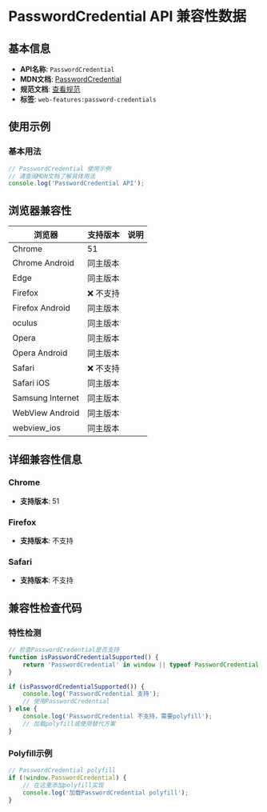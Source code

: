 # PasswordCredential API 兼容性数据

## 基本信息

- **API名称**: `PasswordCredential`
- **MDN文档**: [PasswordCredential](https://developer.mozilla.org/docs/Web/API/PasswordCredential)
- **规范文档**: [查看规范](https://w3c.github.io/webappsec-credential-management/#passwordcredential-interface)
- **标签**: `web-features:password-credentials`

## 使用示例

### 基本用法

```javascript
// PasswordCredential 使用示例
// 请查阅MDN文档了解具体用法
console.log('PasswordCredential API');
```

## 浏览器兼容性

| 浏览器 | 支持版本 | 说明 |
|--------|----------|------|
| Chrome | 51 |  |
| Chrome Android | 同主版本 |  |
| Edge | 同主版本 |  |
| Firefox | ❌ 不支持 |  |
| Firefox Android | 同主版本 |  |
| oculus | 同主版本 |  |
| Opera | 同主版本 |  |
| Opera Android | 同主版本 |  |
| Safari | ❌ 不支持 |  |
| Safari iOS | 同主版本 |  |
| Samsung Internet | 同主版本 |  |
| WebView Android | 同主版本 |  |
| webview_ios | 同主版本 |  |

## 详细兼容性信息

### Chrome

- **支持版本**: 51

### Firefox

- **支持版本**: 不支持

### Safari

- **支持版本**: 不支持

## 兼容性检查代码

### 特性检测

```javascript
// 检查PasswordCredential是否支持
function isPasswordCredentialSupported() {
    return 'PasswordCredential' in window || typeof PasswordCredential !== 'undefined';
}

if (isPasswordCredentialSupported()) {
    console.log('PasswordCredential 支持');
    // 使用PasswordCredential
} else {
    console.log('PasswordCredential 不支持，需要polyfill');
    // 加载polyfill或使用替代方案
}
```

### Polyfill示例

```javascript
// PasswordCredential polyfill
if (!window.PasswordCredential) {
    // 在这里添加polyfill实现
    console.log('加载PasswordCredential polyfill');
}
```

